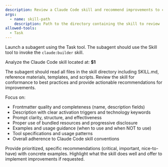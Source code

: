 ```yaml
---
description: Review a Claude Code skill and recommend improvements to conform to best practices
args:
  - name: skill-path
    description: Path to the directory containing the skill to review
allowed-tools:
  - Task
---
```


Launch a subagent using the Task tool. The subagent should use the Skill tool to invoke the `claude:builder` skill.

Analyze the Claude Code skill located at: **$1**

The subagent should read all files in the skill directory including SKILL.md, reference materials, templates, and scripts. Review the skill for conformance to best practices and provide actionable recommendations for improvements.

Focus on:

- Frontmatter quality and completeness (name, description fields)
- Description with clear activation triggers and technology keywords
- Prompt clarity, structure, and effectiveness
- Proper use of bundled resources and progressive disclosure
- Examples and usage guidance (when to use and when NOT to use)
- Tool specifications and usage patterns
- Overall adherence to Claude Code skill conventions

Provide prioritized, specific recommendations (critical, important, nice-to-have) with concrete examples. Highlight what the skill does well and offer to implement improvements if requested.
